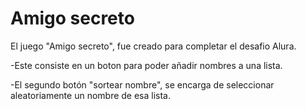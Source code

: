 <h1> Amigo secreto </h1>

El juego "Amigo secreto", fue creado para completar el desafio Alura.

-Este consiste en un boton para poder añadir nombres a una lista.

-El segundo botón "sortear nombre", se encarga de seleccionar aleatoriamente un nombre de esa lista.
